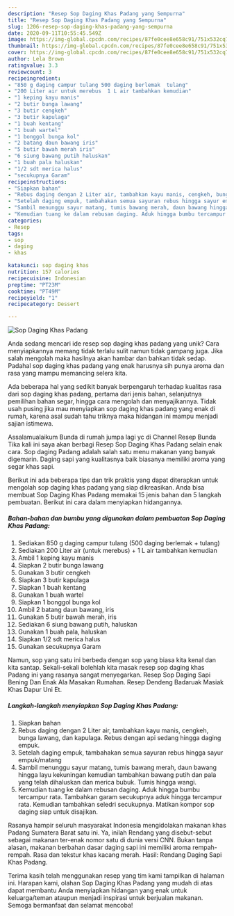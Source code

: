 ```yaml
---
description: "Resep Sop Daging Khas Padang yang Sempurna"
title: "Resep Sop Daging Khas Padang yang Sempurna"
slug: 1206-resep-sop-daging-khas-padang-yang-sempurna
date: 2020-09-11T10:55:45.549Z
image: https://img-global.cpcdn.com/recipes/87fe0cee8e658c91/751x532cq70/sop-daging-khas-padang-foto-resep-utama.jpg
thumbnail: https://img-global.cpcdn.com/recipes/87fe0cee8e658c91/751x532cq70/sop-daging-khas-padang-foto-resep-utama.jpg
cover: https://img-global.cpcdn.com/recipes/87fe0cee8e658c91/751x532cq70/sop-daging-khas-padang-foto-resep-utama.jpg
author: Lela Brown
ratingvalue: 3.3
reviewcount: 3
recipeingredient:
- "850 g daging campur tulang 500 daging berlemak  tulang"
- "200 Liter air untuk merebus  1 L air tambahkan kemudian"
- "1 keping kayu manis"
- "2 butir bunga lawang"
- "3 butir cengkeh"
- "3 butir kapulaga"
- "1 buah kentang"
- "1 buah wartel"
- "1 bonggol bunga kol"
- "2 batang daun bawang iris"
- "5 butir bawah merah iris"
- "6 siung bawang putih haluskan"
- "1 buah pala haluskan"
- "1/2 sdt merica halus"
- "secukupnya Garam"
recipeinstructions:
- "Siapkan bahan"
- "Rebus daging dengan 2 Liter air, tambahkan kayu manis, cengkeh, bunga lawang, dan kapulaga. Rebus dengan api sedang hingga daging empuk."
- "Setelah daging empuk, tambahakan semua sayuran rebus hingga sayur empuk/matang"
- "Sambil menunggu sayur matang, tumis bawang merah, daun bawang hingga layu kekuningan kemudian tambahkan bawang putih dan pala yang telah dihaluskan dan merica bubuk. Tumis hingga wangi."
- "Kemudian tuang ke dalam rebusan daging. Aduk hingga bumbu tercampur rata. Tambahkan garam secukupnya aduk hingga tercampur rata. Kemudian tambahkan seledri secukupnya. Matikan kompor sop daging siap untuk disajikan."
categories:
- Resep
tags:
- sop
- daging
- khas

katakunci: sop daging khas 
nutrition: 157 calories
recipecuisine: Indonesian
preptime: "PT23M"
cooktime: "PT49M"
recipeyield: "1"
recipecategory: Dessert

---
```



![Sop Daging Khas Padang](https://img-global.cpcdn.com/recipes/87fe0cee8e658c91/751x532cq70/sop-daging-khas-padang-foto-resep-utama.jpg)

Anda sedang mencari ide resep sop daging khas padang yang unik? Cara menyiapkannya memang tidak terlalu sulit namun tidak gampang juga. Jika salah mengolah maka hasilnya akan hambar dan bahkan tidak sedap. Padahal sop daging khas padang yang enak harusnya sih punya aroma dan rasa yang mampu memancing selera kita.

Ada beberapa hal yang sedikit banyak berpengaruh terhadap kualitas rasa dari sop daging khas padang, pertama dari jenis bahan, selanjutnya pemilihan bahan segar, hingga cara mengolah dan menyajikannya. Tidak usah pusing jika mau menyiapkan sop daging khas padang yang enak di rumah, karena asal sudah tahu triknya maka hidangan ini mampu menjadi sajian istimewa.

Assalamualaikum Bunda di rumah jumpa lagi yc di Channel Resep Bunda Tika kali ini saya akan berbagi Resep Sop Daging Khas Padang selain enak cara. Sop daging Padang adalah salah satu menu makanan yang banyak digemarin. Daging sapi yang kualitasnya baik biasanya memiliki aroma yang segar khas sapi.


Berikut ini ada beberapa tips dan trik praktis yang dapat diterapkan untuk mengolah sop daging khas padang yang siap dikreasikan. Anda bisa membuat Sop Daging Khas Padang memakai 15 jenis bahan dan 5 langkah pembuatan. Berikut ini cara dalam menyiapkan hidangannya.

<!--inarticleads1-->

##### Bahan-bahan dan bumbu yang digunakan dalam pembuatan Sop Daging Khas Padang:

1. Sediakan 850 g daging campur tulang (500 daging berlemak + tulang)
1. Sediakan 200 Liter air (untuk merebus) + 1 L air tambahkan kemudian
1. Ambil 1 keping kayu manis
1. Siapkan 2 butir bunga lawang
1. Gunakan 3 butir cengkeh
1. Siapkan 3 butir kapulaga
1. Siapkan 1 buah kentang
1. Gunakan 1 buah wartel
1. Siapkan 1 bonggol bunga kol
1. Ambil 2 batang daun bawang, iris
1. Gunakan 5 butir bawah merah, iris
1. Sediakan 6 siung bawang putih, haluskan
1. Gunakan 1 buah pala, haluskan
1. Siapkan 1/2 sdt merica halus
1. Gunakan secukupnya Garam


Namun, sop yang satu ini berbeda dengan sop yang biasa kita kenal dan kita santap. Sekali-sekali bolehlah kita masak resep sop daging khas Padang ini yang rasanya sangat menyegarkan. Resep Sop Daging Sapi Bening Dan Enak Ala Masakan Rumahan. Resep Dendeng Badaruak Masiak Khas Dapur Uni Et. 

<!--inarticleads2-->

##### Langkah-langkah menyiapkan Sop Daging Khas Padang:

1. Siapkan bahan
1. Rebus daging dengan 2 Liter air, tambahkan kayu manis, cengkeh, bunga lawang, dan kapulaga. Rebus dengan api sedang hingga daging empuk.
1. Setelah daging empuk, tambahakan semua sayuran rebus hingga sayur empuk/matang
1. Sambil menunggu sayur matang, tumis bawang merah, daun bawang hingga layu kekuningan kemudian tambahkan bawang putih dan pala yang telah dihaluskan dan merica bubuk. Tumis hingga wangi.
1. Kemudian tuang ke dalam rebusan daging. Aduk hingga bumbu tercampur rata. Tambahkan garam secukupnya aduk hingga tercampur rata. Kemudian tambahkan seledri secukupnya. Matikan kompor sop daging siap untuk disajikan.


Rasanya hampir seluruh masyarakat Indonesia mengidolakan makanan khas Padang Sumatera Barat satu ini. Ya, inilah Rendang yang disebut-sebut sebagai makanan ter-enak nomor satu di dunia versi CNN. Bukan tanpa alasan, makanan berbahan dasar daging sapi ini memiliki aroma rempah-rempah. Rasa dan tekstur khas kacang merah. Hasil: Rendang Daging Sapi Khas Padang. 

Terima kasih telah menggunakan resep yang tim kami tampilkan di halaman ini. Harapan kami, olahan Sop Daging Khas Padang yang mudah di atas dapat membantu Anda menyiapkan hidangan yang enak untuk keluarga/teman ataupun menjadi inspirasi untuk berjualan makanan. Semoga bermanfaat dan selamat mencoba!
